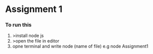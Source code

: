 <h1>Assignment 1</h1>
<h3>To run this</h3>
<ol>
  <li>>install node js</li>
  <li>>open the file in editor</li>
  <li>opne terminal and write node (name of file) e.g node Assignment1</li>
  
</ol>
